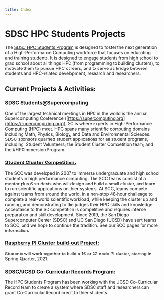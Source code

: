 ```yaml
---
title: Index
---
```


# SDSC HPC Students Projects

The [SDSC HPC Students Program](https://www.sdsc.edu/education_and_training/hpc_students.html) is designed to foster the next generation of a High-Performance Computing workforce that focuses on educating and training students. It is designed to engage students from high school to grad school about all things HPC (from programming to building clusters), to motivate them to pursue HPC careers, and to serve as bridge between students and HPC-related development, research and researchers.

## Current Projects & Activities:

### SDSC Students@Supercomputing
One of the largest technical meetings in HPC in the world is the annual Supercomputing Conference ([https://supercomputing.org](https://supercomputing.org)). SC is where experts in High-Performance Computing (HPC) meet. HPC spans many scientific computing domains including Math, Physics, Biology, and Data and Environmental Sciences. SDSC sponsors qualified student applications for all student programs, including: Student Volunteers; the Student Cluster Competition team; and the #HPCImmersion Program.

### [Student Cluster Competition:](scc)

The SCC was developed in 2007 to immerse undergraduate and high school students in high performance computing. The SCC teams consist of a mentor plus 6 students who will design and build a small cluster, and learn to run scientific applications on thier systems. At SCC, teams compete against teams from around the world, in a non-stop 48-hour challenge to complete a real-world scientific workload, while keeping the cluster up and running, and demonstrating to the judges their HPC skills and knowledge. Acceptance to the SC competition is competitive and requires intense preparation and skill development.
Since 2019, the San Diego Supercomputer Center (SDSC) and UC San Diego (UCSD) have sent teams to SCC, and we hope to continue the tradition. See our SCC pages for more information.

### [Raspberry PI Cluster build-out Project:](projects/pi-cluster)

Students will work together to build a 16 or 32 node PI cluster, starting in Spring Quarter, 2021.

### [SDSC/UCSD Co-Curricular Records Program:](ccr-program)

The HPC Students Program has been working with the UCSD Co-Curricular Record team to create a system where SDSC staff and researchers can grant Co-Curricular Record credit to thier students.
